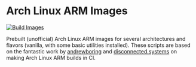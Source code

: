 # Arch Linux ARM Images

[![Build Images](https://github.com/fwcd/archlinux-arm-images/actions/workflows/build-images.yml/badge.svg)](https://github.com/fwcd/archlinux-arm-images/actions/workflows/build-images.yml)

Prebuilt (unofficial) Arch Linux ARM images for several architectures and flavors (vanilla, with some basic utilities installed). These scripts are based on the fantastic work by [andrewboring](https://github.com/andrewboring/alarm-images) and [disconnected.systems](https://disconnected.systems/blog/custom-rpi-image-with-github-travis/#first-stage-script-create-image) on making Arch Linux ARM builds in CI.
